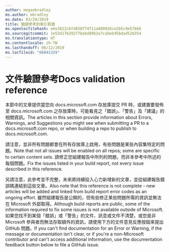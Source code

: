 ```yaml
---
author: meganbradley
ms.author: mbradley
ms.date: 03/29/2019
title: 驗證參考的索引頁面
ms.openlocfilehash: e6e3622cbfd650f74f11a080926ce2b5c9e576b6
ms.sourcegitcommit: 1e53d17639277bebd89b2e7cabeb45bdad526354
ms.translationtype: HT
ms.contentlocale: zh-TW
ms.lasthandoff: 06/12/2019
ms.locfileid: "66841329"
---
```

# <a name="docs-validation-reference"></a><span data-ttu-id="86346-102">文件驗證參考</span><span class="sxs-lookup"><span data-stu-id="86346-102">Docs validation reference</span></span>

<span data-ttu-id="86346-103">本節中的文章提供當您向 docs.microsoft.com 存放庫提交 PR 時，或建置要發佈至 docs.microsoft.com 之存放庫時，可能看見之「錯誤」、「警告」及「建議」的相關資訊。</span><span class="sxs-lookup"><span data-stu-id="86346-103">The articles in this section provide information about Errors, Warnings, and Suggestions you might see when submitting a PR to a docs.microsoft.com repo, or when building a repo to publish to docs.microsoft.com.</span></span>

<span data-ttu-id="86346-104">請注意，並非所有問題都會在所有存放庫上啟用，有些問題是某些內容集特定的問題。</span><span class="sxs-lookup"><span data-stu-id="86346-104">Note that not all issues will be enabled on all repos; some are specific to certain content sets.</span></span> <span data-ttu-id="86346-105">請修正您組建報告中所列的問題，而非本參考中所述的每個問題。</span><span class="sxs-lookup"><span data-stu-id="86346-105">Fix the issues listed in your build report, not every issue described in this reference.</span></span>

<span data-ttu-id="86346-106">另請注意，此參考並不完整，未來將持續投入心力新增新的文章，並從組建報告錯誤碼連結到這些文章。</span><span class="sxs-lookup"><span data-stu-id="86346-106">Also note that this reference is not complete - new articles will be added and linked from build report error codes as an ongoing effort.</span></span> <span data-ttu-id="86346-107">雖然組建報告是公開的，但有些修正某些問題所需的資訊並無法在 Microsoft 外部取得。</span><span class="sxs-lookup"><span data-stu-id="86346-107">Although build reports are public, some of the information required to fix some issues is not available outside of Microsoft.</span></span> <span data-ttu-id="86346-108">如果您找不到某個「錯誤」或「警告」的文件、訊息或文件不清楚，或您是非 Microsoft 參與者而無法存取額外的資訊，請使用下方的文件意見反應按鈕來提出 GitHub 問題。</span><span class="sxs-lookup"><span data-stu-id="86346-108">If you can't find documentation for an Error or Warning, if the message or documentation isn't clear, or if you're a non-Microsoft contributor and can't access additional information, use the documentation feedback button below to file a GitHub issue.</span></span>